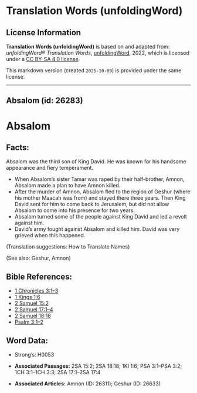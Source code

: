 # Translation Words (unfoldingWord)

## License Information

**Translation Words (unfoldingWord)** is based on and adapted from: _unfoldingWord® Translation Words_, [unfoldingWord](https://unfoldingword.org/utw), 2022, which is licensed under a [CC BY-SA 4.0 license](https://creativecommons.org/licenses/by-sa/4.0/legalcode.en).

This markdown version (created `2025-10-09`) is provided under the same license.



--------------------------------

## Absalom (id: 26283)

Absalom
=======

Facts:
------

Absalom was the third son of King David. He was known for his handsome appearance and fiery temperament.

* When Absalom’s sister Tamar was raped by their half\-brother, Amnon, Absalom made a plan to have Amnon killed.
* After the murder of Amnon, Absalom fled to the region of Geshur (where his mother Maacah was from) and stayed there three years. Then King David sent for him to come back to Jerusalem, but did not allow Absalom to come into his presence for two years.
* Absalom turned some of the people against King David and led a revolt against him.
* David’s army fought against Absalom and killed him. David was very grieved when this happened.

(Translation suggestions: How to Translate Names)

(See also: Geshur, Amnon)

Bible References:
-----------------

* [1 Chronicles 3:1–3](https://ref.ly/1Chr3:1-1Chr3:3)
* [1 Kings 1:6](https://ref.ly/1Kgs1:6)
* [2 Samuel 15:2](https://ref.ly/2Sam15:2)
* [2 Samuel 17:1–4](https://ref.ly/2Sam17:1-2Sam17:4)
* [2 Samuel 18:18](https://ref.ly/2Sam18:18)
* [Psalm 3:1–2](https://ref.ly/Ps3:1-Ps3:2)

Word Data:
----------

* Strong’s: H0053

* **Associated Passages:** 2SA 15:2; 2SA 18:18; 1KI 1:6; PSA 3:1–PSA 3:2; 1CH 3:1–1CH 3:3; 2SA 17:1–2SA 17:4
* **Associated Articles:** Amnon (ID: 26311); Geshur (ID: 26633)

